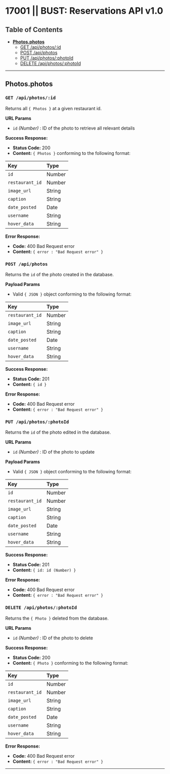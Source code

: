 # 17001 || BUST: Reservations API v1.0

 ## <a style="color: #333333">Table of Contents</a>
* [**Photos.photos**](#photosphotos)
    * [GET /api/photos/:id](#get-apiphotosid)
    * [POST /api/photos](#post-apiphotos)
    * [PUT /api/photos/:photoId](#put-apiphotosid)
    * [DELETE /api/photos/:photoId](#delete-apiphotosid)
<hr>

 ## Photos.photos
### `GET /api/photos/:id`
Returns all `{ Photos }` at a given restaurant id.

 **URL Params**
  * `id` _(Number)_ : ID of the photo to retrieve all relevant details

 **Success Response:**
  * **Status Code:** 200
  * **Content:** `{ Photos }` conforming to the following format:

   |Key              |Type    |
   |:--------------- |:------ |
   |`id`             |Number  |
   |`restaurant_id`  |Number  |
   |`image_url`      |String  |
   |`caption`        |String  |
   |`date_posted`    |Date    |
   |`username`       |String  |
   |`hover_data`     |String  |

 **Error Response:**
  * **Code:** 400 Bad Request error
  * **Content:** `{ error : "Bad Request error" }`

 ### `POST /api/photos`
Returns the `id` of the photo created in the database.

 **Payload Params**
  * Valid `{ JSON }` object conforming to the following format:

   |Key              |Type    |
   |:--------------- |:------ |
   |`restaurant_id`  |Number  |
   |`image_url`      |String  |
   |`caption`        |String  |
   |`date_posted`    |Date    |
   |`username`       |String  |
   |`hover_data`     |String  |

 **Success Response:**
  * **Status Code:** 201
  * **Content:** `{ id }`

 **Error Response:**
  * **Code:** 400 Bad Request error
  * **Content:** `{ error : "Bad Request error" }`

 ### `PUT /api/photos/:photoId`
Returns the `id` of the photo edited in the database.

 **URL Params**
  * `id` _(Number)_ : ID of the photo to update

 **Payload Params**
  * Valid `{ JSON }` object conforming to the following format:

   |Key              |Type    |
   |:--------------- |:------ |
   |`id`             |Number  |
   |`restaurant_id`  |Number  |
   |`image_url`      |String  |
   |`caption`        |String  |
   |`date_posted`    |Date    |
   |`username`       |String  |
   |`hover_data`     |String  |

 **Success Response:**
  * **Status Code:** 201
  * **Content:** `{ id: id (Number) }`

 **Error Response:**
  * **Code:** 400 Bad Request error
  * **Content:** `{ error : "Bad Request error" }`

 ### `DELETE /api/photos/:photoId`
Returns the `{ Photo }` deleted from the database.

 **URL Params**
  * `id` _(Number)_ : ID of the photo to delete

 **Success Response:**
  * **Status Code:** 200
  * **Content:** `{ Photo }` conforming to the following format:

   |Key              |Type    |
   |:--------------- |:------ |
   |`id`             |Number  |
   |`restaurant_id`  |Number  |
   |`image_url`      |String  |
   |`caption`        |String  |
   |`date_posted`    |Date    |
   |`username`       |String  |
   |`hover_data`     |String  |

 **Error Response:**
  * **Code:** 400 Bad Request error
  * **Content:** `{ error : "Bad Request error" }`
<hr>
